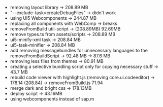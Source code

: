 - removing layout library -> 208.89 MB
- "--exclude-task=createDebugFiles" -> didn't work
- using UI5 Webcomponents -> 244.87 MB
- replacing all components with WebComp -> breaks
- removeFromBuild util-script -> (208.89MB) 92.69MB
- remove types.ts from assets/scripts -> 208.89 MB
- ui5-minify-xml task -> 208.84 MB
- ui5-task-minifier -> 208.84 MB
- add removing messagebundles for unnecessary languages to the removeFromBuildScript -> 92.48 MB -> 87.6 MB
- removing less files from themes -> 80.91 MB
- creating a selective bundling script only for copying necessary stuff -> 43.7 MB
- rebuild code viewer with highlight.js (removing core.ui.codeeditor) -> 178.14 (208.84) -> removeFromBuild.js 71.94
- merge dark and bright css -> 178.13MB
- deploy script -> 43.16MB
- using webcomponents instead of sap.m